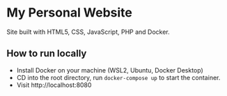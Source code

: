 # My Personal Website

Site built with HTML5, CSS, JavaScript, PHP and Docker.

## How to run locally

- Install Docker on your machine (WSL2, Ubuntu, Docker Desktop)
- CD into the root directory, run `docker-compose up` to start the container.
- Visit http://localhost:8080
